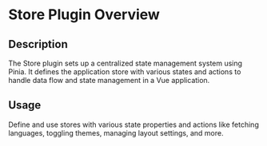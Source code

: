 # Store Plugin Overview

## Description
The Store plugin sets up a centralized state management system using Pinia. It defines the application store with various states and actions to handle data flow and state management in a Vue application.

## Usage
Define and use stores with various state properties and actions like fetching languages, toggling themes, managing layout settings, and more.